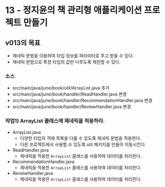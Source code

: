# 13 - 정지윤의 책 관리형 애플리케이션 프로젝트 만들기

## v013의 목표

- 제네릭 문법을 이용하여 타입 정보를 파라미터로 주고 받을 수 있다.
- 제네릭 문법으로 특정 타입의 값만 다루도록 제한할 수 있다.

### 소스 

- src/main/java/june/book/util/ArrayList.java 추가
- src/main/java/june/book/handler/ReadHandler.java 변경
- src/main/java/june/book/handler/RecommendationHandler.java 변경
- src/main/java/june/book/handler/ReviewHandler.java 변경


### 작업1) ArrayList 클래스에 제네릭을 적용하라.

- ArrayList.java
    - 다양한 타입의 객체 목록을 다룰 수 있도록 제네릭 문법을 적용한다.
    - 다른 프로젝트에서 사용할 수 있도록 util 패키지를 만들어 이동시킨다.
- ReadHandler.java
    - 제네릭을 적용한 `ArrayList` 클래스를 사용하여 데이터를 처리한다.
- RecommendationHandler.java
    - 제네릭을 적용한 `ArrayList` 클래스를 사용하여 데이터를 처리한다.
- ReviewHandler.java
    - 제네릭을 적용한 `ArrayList` 클래스를 사용하여 데이터를 처리한다.